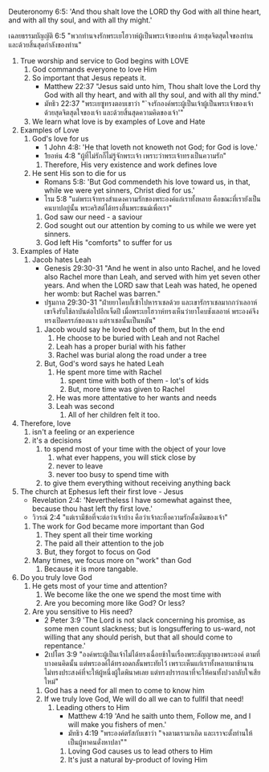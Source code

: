 Deuteronomy 6:5: 'And thou shalt love the LORD thy God with all thine heart, and with all thy soul, and with all thy might.'

เฉลยธรรมบัญญัติ 6:5 "พวกท่านจงรักพระเยโฮวาห์ผู้เป็นพระเจ้าของท่าน ด้วยสุดจิตสุดใจของท่าน และด้วยสิ้นสุดกำลังของท่าน"

1. True worship and service to God begins with LOVE
    1. God commands everyone to love Him
    2. So important that Jesus repeats it.
        - Matthew 22:37 "Jesus said unto him, Thou shalt love the Lord thy God with all thy heart, and with all thy soul, and with all thy mind."
        - มัทธิว 22:37 "พระเยซูทรงตอบเขาว่า "`จงรักองค์พระผู้เป็นเจ้าผู้เป็นพระเจ้าของเจ้า ด้วยสุดจิตสุดใจของเจ้า และด้วยสิ้นสุดความคิดของเจ้า'"
    3. We learn what love is by examples of Love and Hate
2. Examples of Love
    1. God's love for us
        - 1 John 4:8: 'He that loveth not knoweth not God; for God is love.'
        - 1ยอห์น 4:8 "ผู้ที่ไม่รักก็ไม่รู้จักพระเจ้า เพราะว่าพระเจ้าทรงเป็นความรัก"
        1. Therefore, His very existence and work defines love
    2. He sent His son to die for us
        - Romans 5:8: 'But God commendeth his love toward us, in that, while we were yet sinners, Christ died for us.'
        - โรม 5:8 "แต่พระเจ้าทรงสำแดงความรักของพระองค์แก่เราทั้งหลาย คือขณะที่เรายังเป็นคนบาปอยู่นั้น พระคริสต์ได้ทรงสิ้นพระชนม์เพื่อเรา"
        1. God saw our need - a saviour
        2. God sought out our attention by coming to us while we were yet sinners.
        3. God left His "comforts" to suffer for us
3. Examples of Hate
    1. Jacob hates Leah
        - Genesis 29:30-31 "And he went in also unto Rachel, and he loved also Rachel more than Leah, and served with him yet seven other years. And when the LORD saw that Leah was hated, he opened her womb: but Rachel was barren."
        - ปฐมกาล 29:30-31 "ฝ่ายยาโคบก็เข้าไปหาราเชลด้วย และเขารักราเชลมากกว่าเลอาห์ เขาจึงรับใช้ลาบันต่อไปอีกเจ็ดปี เมื่อพระเยโฮวาห์ทรงเห็นว่ายาโคบชังเลอาห์ พระองค์จึงทรงเปิดครรภ์ของนาง แต่ราเชลนั้นเป็นหมัน"
        1. Jacob would say he loved both of them, but In the end
            1. He choose to be buried with Leah and not Rachel
            2. Leah has a proper burial with his father
            3. Rachel was burial along the road under a tree
        2. But, God's word says he hated Leah
            1. He spent more time with Rachel
                1. spent time with both of them - lot's of kids
                2. But, more time was given to Rachel
            2. He was more attentative to her wants and needs
            3. Leah was second
                1. All of her children felt it too.
4. Therefore, love 
    1. isn't a feeling or an experience
    2. it's a decisions
        1. to spend most of your time with the object of your love
            1. what ever happens, you will stick close by
            2. never to leave
            3. never too busy to spend time with
        2. to give them everything without receiving anything back
5. The church at Ephesus left their first love - Jesus
    - Revelation 2:4: 'Nevertheless I have somewhat against thee, because thou hast left thy first love.'
    - วิวรณ์ 2:4 "แต่เรามีข้อที่จะต่อว่าเจ้าบ้าง คือว่าเจ้าละทิ้งความรักดั้งเดิมของเจ้า"
    1. The work for God became more important than God
        1. They spent all their time working
        2. The paid all their attention to the job
        3. But, they forgot to focus on God
    2. Many times, we focus more on "work" than God
        1. Because it is more tangable.
6. Do you truly love God
    1. He gets most of your time and attention?
        1. We become like the one we spend the most time with
        2. Are you becoming more like God? Or less?
    2. Are you sensitive to His need?
        - 2 Peter 3:9 'The Lord is not slack concerning his promise, as some men count slackness; but is longsuffering to us-ward, not willing that any should perish, but that all should come to repentance.'
        - 2เปโตร 3:9 "องค์พระผู้เป็นเจ้าไม่ได้ทรงเฉื่อยช้าในเรื่องพระสัญญาของพระองค์ ตามที่บางคนคิดนั้น แต่พระองค์ได้ทรงอดกลั้นพระทัยไว้ เพราะเห็นแก่เราทั้งหลายมาช้านาน ไม่ทรงประสงค์ที่จะให้ผู้หนึ่งผู้ใดพินาศเลย แต่ทรงปรารถนาที่จะให้คนทั้งปวงกลับใจเสียใหม่"
        1. God has a need for all men to come to know him
        2. If we truly love God, We will do all we can to fullfil that need!
            1. Leading others to Him
                - Matthew 4:19 'And he saith unto them, Follow me, and I will make you fishers of men.'
                - มัทธิว 4:19 "พระองค์ตรัสกับเขาว่า "จงตามเรามาเถิด และเราจะตั้งท่านให้เป็นผู้หาคนดั่งหาปลา""
                1. Loving God causes us to lead others to Him
                2. It's just a natural by-product of loving Him